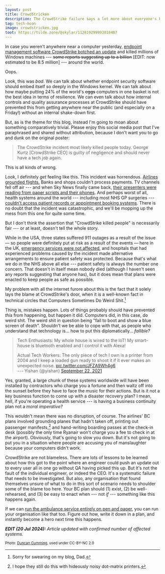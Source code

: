 ```yaml
---
layout: post
title: CrowdStricken
description: The CrowdStrike failure says a lot more about everyone's business continuity planning than it does about poorly designed endpoint management software
tag: tech-moan
image: crowdstricken.jpg
toot: https://tilde.zone/@skylar/112819299993818487
---
```


In case you weren't anywhere near a computer yesterday, [endpoint management software CrowdStrike botched an update](https://www.theregister.com/2024/07/19/crowdstrike_falcon_sensor_bsod_incident/?td=rt-9cp) and killed millions of Windows machines --- ~~some reports suggesting up to a billion~~ [EDIT: now estimated to be 8.5 million] --- around the world.

Oops.

Look, this was _bad_. We can talk about whether endpoint security software should embed itself so deeply in the Windows kernel. We can talk about how maybe putting 24% of the world's ~~eggs~~ computers in one basket is not the best idea in terms of resilience. We can even talk about how internal controls and quality assurance processes at CrowdStrike should have prevented this from getting anywhere near the public (and especially on a Friday!) without an internal shake-down first.

But, as is the theme for this blog, instead I'm going to moan about something comparatively trivial. Please enjoy this social media post that I've paraphrased and shared without attribution, because I don't want you to go and dunk on the original poster:

>The CrowdStrike incident most likely killed people today. George Kurtz [CrowdStrike CEO] is guilty of negligence and should never have a tech job again.

This is all kinds of wrong.

Look, I definitely _get_ feeling like this. This incident was horrendous. [Airlines grounded flights.](https://news.sky.com/story/from-banking-to-flights-and-supermarkets-charts-show-when-it-outages-peaked-across-services-13180932) Banks and shops couldn't process payments. TV channels fell off air --- and when Sky News finally came back, [their presenters were reading from paper scripts and their phones](https://www.youtube.com/watch?v=49BE89C6Bxs). And perhaps worst of all, health systems around the world --- including most NHS GP surgeries --- [couldn't access patient records or appointment booking systems](https://www.theregister.com/2024/07/19/crowdstrike_update_nhs_it_outages/). There is no doubt that the incident was catastrophic, and we'll be mopping up the mess from this one for quite some time.

But I don't think the assertion that "CrowdStrike killed people" is necessarily fair --- or at least, doesn't tell the whole story.

While in the USA, three states suffered 911 outages as a result of the issue — so people were definitely put at risk as a result of the events — here in the UK, [emergency services were not affected](https://www.londonambulance.nhs.uk/2024/07/19/statement-on-global-it-outage/), and hospitals that had experienced problems caused by the incident made alternative arrangements to ensure patient safety was protected. Because that's what we do in the NHS above all else --- patient safety is always the number one concern. That doesn't in itself mean nobody died (although I haven't seen any reports suggesting that anyone has), but it does mean that plans were enacted to keep people as safe as possible.

My problem with all the internet furore about this is the fact that it solely lays the blame at CrowdStrike's door, when it is a well-known fact in technical circles that Computers Sometimes Do Weird Shit.[^1]

Thing is, mistakes happen. Lots of things probably should have prevented _this_ from happening, but happen it did. Computers did, in this case, do weird shit. The weird shit in question being "fail to boot and show a blue screen of death". Shouldn't we be able to cope with that, as people who understand that technology is... how to put this diplomatically... _fallible?_

>Tech Enthusiasts: My whole house is wired to the IoT! My smart-house is bluetooth enabled and I control it with Alexa!  
>
>Actual Tech Workers: The only piece of tech I own is a printer from 2004 and I keep a loaded gun ready to shoot it if it ever makes an unexpected noise. [pic.twitter.com/JFZA9Wh4g6](https://pic.twitter.com/JFZA9Wh4g6)  
>--- Yishan (@yishan) [September 22, 2021](https://twitter.com/yishan/status/1440601396366086144)

Yes, granted, a large chunk of these systems worldwide will have been installed by contractors who charge you a fortune and then waltz off into the sunset before they have to face the music for their actions. But is it not a key business function to come up with a disaster recovery plan? I mean, hell, if you're operating a health service --- is having a business continuity plan not a _moral imperative?_

This wouldn't mean there was no disruption, of course. The airlines' BC plans involved grounding planes that hadn't taken off, printing out passenger manifests,[^2] and hand-writing boarding passes at the check-in desk (possibly the only time Ryanair won't charge you a fee to check in at the airport). Obviously, that's going to slow you down. But it's not going to put you in a situation where people are accusing you of manslaughter because your computers didn't work.

CrowdStrike are not blameless. There are lots of lessons to be learned about how this got to the point where an engineer could push an update out to every user all in one go without QA having picked this up. But it's not the fault of the individual engineer, or indeed the CEO. It's a systematic failure that needs to be investigated. But also, any organisation that found themselves unsure of what to do in this sort of scenario needs to shoulder some of the blame too here. Your BC plan should (1) exist, (2) be well-rehearsed, and (3) be easy to enact when --- not _if_ --- something like this happens again.

If we can [run the ambulance service entirely on pen and paper](https://www.youtube.com/watch?v=r6GjmRSQrS4), you can run your organisation like that too. Figure out how, write it down in a plan, and instantly become a hero next time this happens.

_**EDIT (20 Jul 2024):** Article updated with confirmed number of affected systems._


<small>Photo: [Duncan Cumming](https://flickr.com/photos/duncan/), used under CC-BY-NC 2.0</small>


[^1]: Sorry for swearing on my blog, Dad.
[^2]: I hope they still do this with hideously noisy dot-matrix printers.
